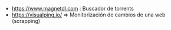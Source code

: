  * https://www.magnetdl.com : Buscador de torrents
 * https://visualping.io/ => Monitorización de cambios de una web (scrapping)